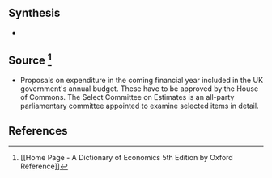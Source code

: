 ## Synthesis
- 
## Source [^1]
- Proposals on expenditure in the coming financial year included in the UK government's annual budget. These have to be approved by the House of Commons. The Select Committee on Estimates is an all-party parliamentary committee appointed to examine selected items in detail.
## References

[^1]: [[Home Page - A Dictionary of Economics 5th Edition by Oxford Reference]]
